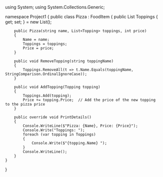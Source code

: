 using System;
using System.Collections.Generic;

namespace Project1
{
    public class Pizza : FoodItem
    {
        public List<Topping> Toppings { get; set; } = new List<Topping>();

        public Pizza(string name, List<Topping> toppings, int price)
        {
            Name = name;
            Toppings = toppings;
            Price = price;
        }

        public void RemoveTopping(string toppingName)
        {
            Toppings.RemoveAll(t => t.Name.Equals(toppingName, StringComparison.OrdinalIgnoreCase));
        }

        public void AddTopping(Topping topping)
        {
            Toppings.Add(topping);
            Price += topping.Price;  // Add the price of the new topping to the pizza price
        }

        public override void PrintDetails()
        {
            Console.WriteLine($"Pizza: {Name}, Price: {Price}");
            Console.Write("Toppings: ");
            foreach (var topping in Toppings)
            {
                Console.Write($"{topping.Name} ");
            }
            Console.WriteLine();
        }
    }
}